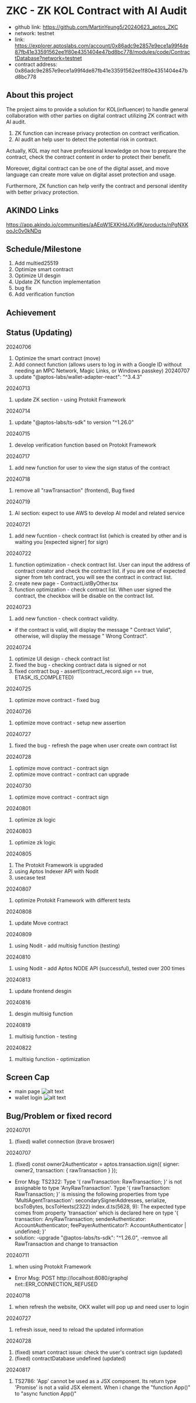 # ZKC - ZK KOL Contract with AI Audit
* github link: https://github.com/MartinYeung5/20240623_aptos_ZKC
* network: testnet
* link: https://explorer.aptoslabs.com/account/0x86adc9e2857e9ece1a99f4de87fb41e33591562ee1f80e4351404e47bd8bc778/modules/code/ContractDatabase?network=testnet
* contract address: 0x86adc9e2857e9ece1a99f4de87fb41e33591562ee1f80e4351404e47bd8bc778

## About this project
The project aims to provide a solution for KOL(influencer) to handle general collaboration with other parties on digital contract utilizing ZK contract with AI audit. 

1. ZK function can increase privacy protection on contract verification.
2. AI audit an help user to detect the potential risk in contract.

Actually, KOL may not have professional knowledge on how to prepare the contract, check the contract content in order to protect their benefit. 

Moreover, digital contract can be one of the digital asset, and move language can create more value on digital asset protection and usage.

Furthermore, ZK function can help verify the contract and personal identity with better privacy protection.

## AKINDO Links
https://app.akindo.io/communities/aAEpW1EXKHdJXv9K/products/nPgNXKooJc0v0kNDq

## Schedule/Milestone
1. Add multied25519
2. Optimize smart contract
3. Optimize UI desgin
4. Update ZK function implementation
5. bug fix
6. Add verification function

## Achievement

## Status (Updating)
20240706
1. Optimize the smart contract (move)
2. Add connect function (allows users to log in with a Google ID without needing an MPC Network, Magic Links, or Windows passkey)
20240707
1. update "@aptos-labs/wallet-adapter-react": "^3.4.3"

20240713
1. update ZK section - using Protokit Framework

20240714
1. update "@aptos-labs/ts-sdk" to version "^1.26.0"

20240715
1. develop verification function based on Protokit Framework

20240717
1. add new function for user to view the sign status of the contract

20240718
1. remove all "rawTransaction" (frontend), Bug fixed

20240719
1. AI section: expect to use AWS to develop AI model and related service

20240721
1. add new fucntion - check contract list (which is created by other and is waiting you [expected signer] for sign)

20240722
1. function optimization - check contract list. User can input the address of contract creator and check the contract list. if you are one of expected signer from teh contract, you will see the contract in contract list.
2. create new page - ContractListByOther.tsx
3. function optimization - check contract list. When user signed the contract, the checkbox will be disable on the contract list.

20240723
1. add new function - check contract validity.
* if the contract is valid, will display the message " Contract Valid", otherwise, will display the message " Wrong Contract".

20240724
1. optimize UI design - check contract list
2. fixed the bug - checking contract data is signed or not
3. fixed contract bug - assert!(contract_record.sign == true, ETASK_IS_COMPLETED)

20240725
1. optimize move contract - fixed bug

20240726
1. optimize move contract - setup new assertion

20240727
1. fixed the bug - refresh the page when user create own contract list

20240728
1. optimize move contract - contract sign
2. optimize move contract - contract can upgrade

20240730
1. optimize move contract - contract sign

20240801
1. optimize zk logic

20240803
1. optimize zk logic

20240805
1. The Protokit Framework is upgraded
2. using Aptos Indexer API with Nodit
3. usecase test

20240807
1. optimize Protokit Framework with different tests

20240808
1. update Move contract

20240809
1. using Nodit - add multisig function (testing)

20240810
1. using Nodit - add Aptos NODE API (successful), tested over 200 times

20240813
1. update frontend desgin

20240816
1. desgin multisig function

20240819
1. multisig function - testing

20240822
1. multisig function - optimization

## Screen Cap
* main page
![alt text](https://github.com/MartinYeung5/20240623_aptos_ZKC/blob/main/aptos_frontend/public/frontend_screencap_01.png?raw=true)
* wallet login
![alt text](https://github.com/MartinYeung5/20240623_aptos_ZKC/blob/main/aptos_frontend/public/frontend_screencap_02.png?raw=true)

## Bug/Problem or fixed record
20240701 
1. (fixed) wallet connection (brave broswer)

20240707
1. (fixed) const owner2Authenticator = aptos.transaction.sign({ signer: owner2, transaction: { rawTransaction } });
* Error Msg:
TS2322: Type '{ rawTransaction: RawTransaction; }' is not assignable to type 'AnyRawTransaction'.
  Type '{ rawTransaction: RawTransaction; }' is missing the following properties from type 'MultiAgentTransaction': secondarySignerAddresses, serialize, bcsToBytes, bcsToHexts(2322)
index.d.ts(5628, 9): The expected type comes from property 'transaction' which is declared here on type '{ transaction: AnyRawTransaction; senderAuthenticator: AccountAuthenticator; feePayerAuthenticator?: AccountAuthenticator | undefined; }'
* solution:
-upgrade "@aptos-labs/ts-sdk": "^1.26.0",
-remvoe all RawTransaction and change to transaction

20240711
1. when using Protokit Framework
* Error Msg:
POST http://localhost:8080/graphql net::ERR_CONNECTION_REFUSED

20240718
1. when refresh the website, OKX wallet will pop up and need user to login

20240727
1. refresh issue, need to reload the updated information

20240728
1. (fixed) smart contract issue: check the user's contract sign (updated)
2. (fixed) contractDatabase undefined (updated)

20240817
1. TS2786: 'App' cannot be used as a JSX component.
  Its return type 'Promise<Element>' is not a valid JSX element.
When i change the "function App()"
to
"async function App()"